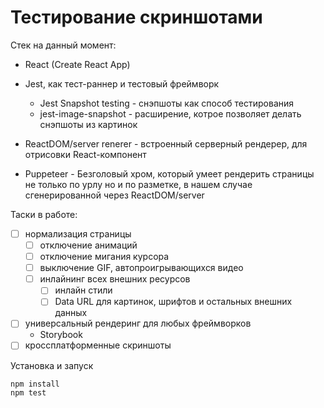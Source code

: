 # Тестирование скриншотами

Стек на данный момент:
- React (Create React App)
- Jest, как тест-раннер и тестовый фреймворк
  - Jest Snapshot testing - снэпшоты как способ тестирования
  - jest-image-snapshot - расширение, котрое позволяет делать снэпшоты из картинок

- ReactDOM/server renerer - встроенный серверный рендерер, для отрисовки React-компонент
- Puppeteer - Безголовый хром, который умеет рендерить страницы не только по урлу но и по разметке, в нашем случае сгенерированной через ReactDOM/server

Таски в работе:
- [ ] нормализация страницы
  - [ ] отключение анимаций
  - [ ] отключение мигания курсора
  - [ ] выключение GIF, автопроигрывающихся видео
  - [ ] инлайнинг всех внешних ресурсов
    - [ ] инлайн стили
    - [ ] Data URL для картинок, шрифтов и остальных внешних данных
- [ ] универсальный рендеринг для любых фреймворков
  - Storybook
- [ ] кроссплатформенные скриншоты

Установка и запуск
```bash
npm install
npm test
```
